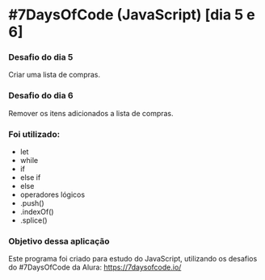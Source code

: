 # #7DaysOfCode (JavaScript) [dia 5 e 6]

### Desafio do dia 5
Criar uma lista de compras.

### Desafio do dia 6
Remover os itens adicionados a lista de compras.

### Foi utilizado:
* let
* while
* if
* else if
* else
* operadores lógicos
* .push()
* .indexOf()
* .splice()

### Objetivo dessa aplicação
Este programa foi criado para estudo do JavaScript, utilizando os desafios do #7DaysOfCode da Alura: https://7daysofcode.io/
